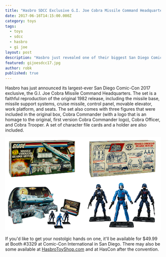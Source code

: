 ```yaml
---
title: "Hasbro SDCC Exclusive G.I. Joe Cobra Missile Command Headquarters"
date: 2017-06-16T14:15:00.000Z
category: toys
tags:
  - toys
  - sdcc
  - hasbro
  - gi joe
layout: post
description: "Hasbro just revealed one of their biggest San Diego Comic-Con 2017 exclusive products—the G.I. Joe Cobra Missile Command Headquarters!"
featured: gijoesdcc17.jpg
author: robk
published: true
---
```


Hasbro has just announced its largest-ever San Diego Comic-Con 2017 exclusive, the G.I. Joe Cobra Missile Command Headquarters. The set is a faithful reproduction of the original 1982 release, including the missile base, missile support systems, cruise missile, control panel, movable elevator, work platform, and seats. The set also comes with three figures that were included in the original box, Cobra Commander (with a logo that is an homage to the original, first version Cobra Commander logo), Cobra Officer, and Cobra Trooper. A set of character file cards and a holder are also included.

![G.I. Joe Cobra Missile Command Headquarters](/images/gijoe/misslecommand.jpg)

If you'd like to get your nostolgic hands on one, it'll be available for $49.99 at Booth #3329 at Comic-Con International in San Diego. There may also be some available at [HasbroToyShop.com](http://HasbroToyShop.com) and at HasCon after the convention.